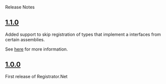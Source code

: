 Release Notes

## [1.1.0](https://github.com/dariogriffo/registator-net/1.1.0)

Added support to skip registration of types that implement a interfaces from certain assemblies.

See [here](https://github.com/dariogriffo/registrator-net/blob/main/src/Registrator.Net/ServiceCollectionExtensions.cs#L21) for more information.


## [1.0.0](https://github.com/dariogriffo/registator-net/1.0.0)

First release of Registrator.Net
